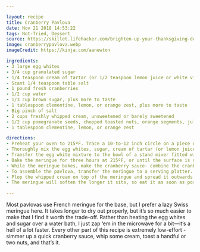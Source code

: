 ```yaml
---

layout: recipe
title: Cranberry Pavlova
date: Nov 21 2018 14:53:22
tags: Not-Tried, Dessert
source: https://skillet.lifehacker.com/brighten-up-your-thanksgiving-dessert-spread-with-a-cra-1830539135
image: cranberrypavlova.webp
imageCredit: https://kinja.com/aanewton

ingredients:
- 3 large egg whites
- 3/4 cup granulated sugar
- 1/4 teaspoon cream of tartar (or 1/2 teaspoon lemon juice or white vinegar)
- Scant 1/4 teaspoon table salt
- 1 pound fresh cranberries
- 1/2 cup water
- 1/3 cup brown sugar, plus more to taste
- 1 tablespoon clementine, lemon, or orange zest, plus more to taste
- Big pinch of salt
- 2 cups freshly whipped cream, unsweetened or barely sweetened
- 1/2 cup pomegranate seeds, chopped toasted nuts, orange segments, julienned apples, or a little bit of everything
- 1 tablespoon clementine, lemon, or orange zest

directions:
- Preheat your oven to 215ºF. Trace a 10-to-12 inch circle on a piece of parchment paper and lay it in a sheet pan. Set aside.
- Thoroughly mix the egg whites, sugar, cream of tartar (or lemon juice or vinegar), and salt together with a fork in a large microwave-safe container. Heat for 15 seconds, stir well with a flexible spatula, and rub a bit between your thumb and finger; if you can feel sugar granules, keep heating and stirring until you can’t. This took me about 45 seconds total.
- Transfer the egg white mixture to the bowl of a stand mixer fitted with a whisk attachment. Whip on high heat until the mixture is thick, super-glossy, and holds stiff peaks, 4-5 minutes. Scoop the meringue onto the center of your parchment paper circle and nudge the edges outward, swooshing the top to your heart’s content.
- Bake the meringue for three hours at 215ºF, or until the surface is dry to the touch. Increase the heat to 250ºF and bake for another fifteen to twenty minutes. Crack the oven door, turn off the heat, and cool to room temperature, around an hour. If you’re not assembling the pavlova immediately, wrap tightly in plastic and store in a dry place for up to two days. It’s OK if the parchment sticks to the bottom—just wrap that up, too.
- While the meringue bakes, make the cranberry sauce- combine the cranberries, water, brown sugar, citrus zest, and salt in a saucepan and bring to a boil over high heat. Reduce heat and simmer for five minutes, stirring occasionally, until thick and burbling. Have a taste and add a touch more sugar or salt if needed, but keep it as tart as you can stomach; the meringue is pure sugar. Cool to room temperature.
- To assemble the pavlova, transfer the meringue to a serving platter. If yours is nicely dried out, you may be able to pick it right up off the parchment; if it’s sticky, which is fine, invert it onto the platter and peel the parchment off the bottom.
- Plop the whipped cream on top of the meringue and spread it outwards with a spoon. Spread the cranberry sauce over top, and scatter the pomegranate seeds, nuts, and/or orange segments over that. Serve in slices—a wet knife is clutch here—or have at it with a spoon.
- The meringue will soften the longer it sits, so eat it as soon as possible.

---
```


Most pavlovas use French meringue for the base, but I prefer a lazy Swiss meringue here. It takes longer to dry out properly, but it’s so much easier to make that I find it worth the trade-off. Rather than heating the egg whites and sugar over a water bath, I just zap ‘em in the microwave for a bit—it’s a hell of a lot faster. Every other part of this recipe is extremely low-effort - simmer up a quick cranberry sauce, whip some cream, toast a handful or two nuts, and that’s it.
